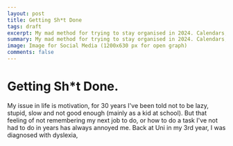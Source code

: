 ```yaml
---
layout: post
title: Getting Sh*t Done
tags: draft
excerpt: My mad method for trying to stay organised in 2024. Calendars, Bullet Journal, Notion and ADHD.
summary: My mad method for trying to stay organised in 2024. Calendars, Bullet Journal, Notion and ADHD.
image: Image for Social Media (1200x630 px for open graph)
comments: false
---
```


# Getting Sh*t Done.

My issue in life is motivation, for 30 years I've been told not to be lazy, stupid, slow and not good enough (mainly as a kid at school). But that feeling of not remembering my next job to do, or how to do a task I've not had to do in years has always annoyed me. Back at Uni in my 3rd year, I was diagnosed with dyslexia,
